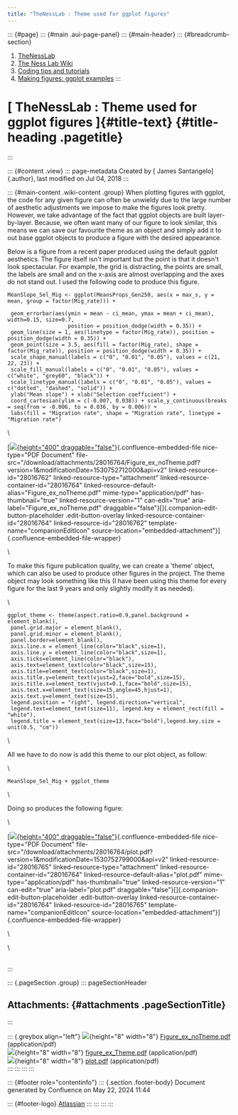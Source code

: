 ```yaml
---
title: "TheNessLab : Theme used for ggplot figures"
---
```


::: {#page}
::: {#main .aui-page-panel}
::: {#main-header}
::: {#breadcrumb-section}
1.  [TheNessLab](index.html)
2.  [The Ness Lab Wiki](The-Ness-Lab-Wiki_11436042.html)
3.  [Coding tips and tutorials](Coding-tips-and-tutorials_11436186.html)
4.  [Making figures: ggplot examples](28016741.html)
:::

# [ TheNessLab : Theme used for ggplot figures ]{#title-text} {#title-heading .pagetitle}
:::

::: {#content .view}
::: page-metadata
Created by [ James Santangelo]{.author}, last modified on Jul 04, 2018
:::

::: {#main-content .wiki-content .group}
When plotting figures with ggplot, the code for any given figure can
often be unwieldy due to the large number of aesthetic adjustments we
impose to make the figures look pretty. However, we take advantage of
the fact that ggplot objects are built layer-by-layer. Because, we often
want many of our figure to look similar, this means we can save our
favourite theme as an object and simply add it to out base ggplot
objects to produce a figure with the desired appearance. 

Below is a figure from a recent paper produced using the default ggplot
aesthetics. The figure itself isn\'t important but the point is that it
doesn\'t look spectacular. For example, the grid is distracting, the
points are small, the labels are small and on the x-axis are almost
overlapping and the axes do not stand out. I used the following code to
produce this figure. 

    MeanSlope_Sel_Mig <- ggplot(MeansProps_Gen250, aes(x = max_s, y = mean, group = factor(Mig_rate))) + 

     geom_errorbar(aes(ymin = mean - ci_mean, ymax = mean + ci_mean), width=0.15, size=0.7,
                       position = position_dodge(width = 0.35)) +
     geom_line(size = 1, aes(linetype = factor(Mig_rate)), position = position_dodge(width = 0.35)) +
     geom_point(size = 3.5, aes(fill = factor(Mig_rate), shape = factor(Mig_rate)), position = position_dodge(width = 0.35)) + 
     scale_shape_manual(labels = c("0", "0.01", "0.05"), values = c(21, 22, 23)) +
     scale_fill_manual(labels = c("0", "0.01", "0.05"), values = c("white", "grey60", "black")) +
     scale_linetype_manual(labels = c("0", "0.01", "0.05"), values = c("dotted", "dashed", "solid")) + 
     ylab("Mean slope") + xlab("Selection coefficient") + 
     coord_cartesian(ylim = c(-0.007, 0.038)) + scale_y_continuous(breaks = seq(from = -0.006, to = 0.036, by = 0.006)) + 
     labs(fill = "Migration rate", shape = "Migration rate", linetype = "Migration rate")

\

[[![](rest/documentConversion/latest/conversion/thumbnail/28016762/1){height="400"
draggable="false"}](/download/attachments/28016764/Figure_ex_noTheme.pdf?version=1&modificationDate=1530752712000&api=v2){.confluence-embedded-file
nice-type="PDF Document"
file-src="/download/attachments/28016764/Figure_ex_noTheme.pdf?version=1&modificationDate=1530752712000&api=v2"
linked-resource-id="28016762" linked-resource-type="attachment"
linked-resource-container-id="28016764"
linked-resource-default-alias="Figure_ex_noTheme.pdf"
mime-type="application/pdf" has-thumbnail="true"
linked-resource-version="1" can-edit="true"
aria-label="Figure_ex_noTheme.pdf"
draggable="false"}[]{.companion-edit-button-placeholder
.edit-button-overlay linked-resource-container-id="28016764"
linked-resource-id="28016762" template-name="companionEditIcon"
source-location="embedded-attachment"}]{.confluence-embedded-file-wrapper}

\

To make this figure publication quality, we can create a \'theme\'
object, which can also be used to produce other figures in the project.
The theme object may look something like this (I have been using this
theme for every figure for the last 9 years and only slightly modify it
as needed).

\

    ggplot_theme <- theme(aspect.ratio=0.9,panel.background = element_blank(), 
     panel.grid.major = element_blank(), 
     panel.grid.minor = element_blank(),
     panel.border=element_blank(),
     axis.line.x = element_line(color="black",size=1), 
     axis.line.y = element_line(color="black",size=1),
     axis.ticks=element_line(color="black"), 
     axis.text=element_text(color="black",size=15), 
     axis.title=element_text(color="black",size=1), 
     axis.title.y=element_text(vjust=2,face="bold",size=15),
     axis.title.x=element_text(vjust=0.1,face="bold",size=15),
     axis.text.x=element_text(size=15,angle=45,hjust=1),
     axis.text.y=element_text(size=15),
     legend.position = "right", legend.direction="vertical", 
     legend.text=element_text(size=11), legend.key = element_rect(fill = "white"), 
     legend.title = element_text(size=13,face="bold"),legend.key.size = unit(0.5, "cm"))

\

All we have to do now is add this theme to our plot object, as follow:

\

    MeanSlope_Sel_Mig + ggplot_theme

\

Doing so produces the following figure:

\

[[![](rest/documentConversion/latest/conversion/thumbnail/28016765/1){height="400"
draggable="false"}](/download/attachments/28016764/plot.pdf?version=1&modificationDate=1530752799000&api=v2){.confluence-embedded-file
nice-type="PDF Document"
file-src="/download/attachments/28016764/plot.pdf?version=1&modificationDate=1530752799000&api=v2"
linked-resource-id="28016765" linked-resource-type="attachment"
linked-resource-container-id="28016764"
linked-resource-default-alias="plot.pdf" mime-type="application/pdf"
has-thumbnail="true" linked-resource-version="1" can-edit="true"
aria-label="plot.pdf"
draggable="false"}[]{.companion-edit-button-placeholder
.edit-button-overlay linked-resource-container-id="28016764"
linked-resource-id="28016765" template-name="companionEditIcon"
source-location="embedded-attachment"}]{.confluence-embedded-file-wrapper}

\

\

\
:::

::: {.pageSection .group}
::: pageSectionHeader
## Attachments: {#attachments .pageSectionTitle}
:::

::: {.greybox align="left"}
![](images/icons/bullet_blue.gif){height="8" width="8"}
[Figure_ex_noTheme.pdf](attachments/28016764/28016762.pdf)
(application/pdf)\
![](images/icons/bullet_blue.gif){height="8" width="8"}
[figure_ex_Theme.pdf](attachments/28016764/28016763.pdf)
(application/pdf)\
![](images/icons/bullet_blue.gif){height="8" width="8"}
[plot.pdf](attachments/28016764/28016765.pdf) (application/pdf)\
:::
:::
:::
:::

::: {#footer role="contentinfo"}
::: {.section .footer-body}
Document generated by Confluence on May 22, 2024 11:44

::: {#footer-logo}
[Atlassian](https://www.atlassian.com/)
:::
:::
:::
:::
